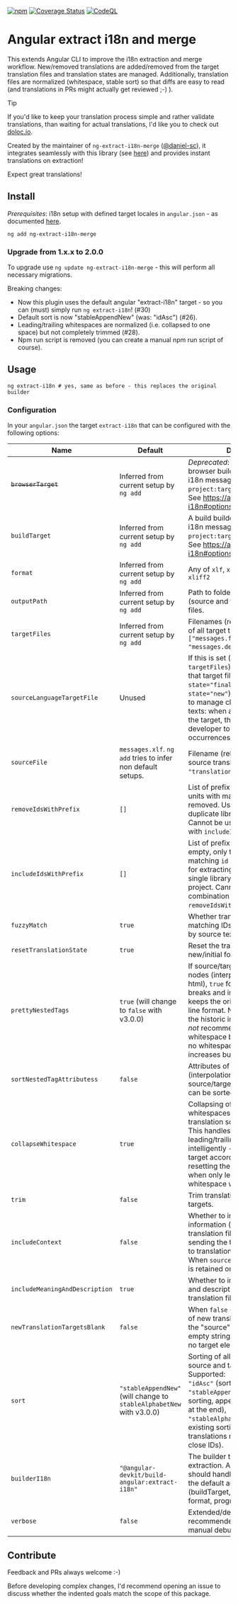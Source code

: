 [![npm](https://img.shields.io/npm/v/ng-extract-i18n-merge)](https://www.npmjs.com/package/ng-extract-i18n-merge)
[![Coverage Status](https://coveralls.io/repos/github/daniel-sc/ng-extract-i18n-merge/badge.svg?branch=master)](https://coveralls.io/github/daniel-sc/ng-extract-i18n-merge?branch=master)
[![CodeQL](https://github.com/daniel-sc/ng-extract-i18n-merge/actions/workflows/github-code-scanning/codeql/badge.svg)](https://github.com/daniel-sc/ng-extract-i18n-merge/actions/workflows/github-code-scanning/codeql)

# Angular extract i18n and merge

This extends Angular CLI to improve the i18n extraction and merge workflow. 
New/removed translations are added/removed from the target translation files and translation states are managed. 
Additionally, translation files are normalized (whitespace, stable sort) so that diffs are easy to read 
(and translations in PRs might actually get reviewed ;-) ).

> [!TIP]
> If you'd like to keep your translation process simple and rather validate translations, than waiting for actual translations, I'd like you to check out [doloc.io](https://doloc.io).
>
>  Created by the maintainer of `ng-extract-i18n-merge` ([@daniel-sc](https://github.com/daniel-sc)),
> it integrates seamlessly with this library (see [here](https://github.com/daniel-sc/ng-extract-i18n-merge/discussions/115)) and provides instant translations on extraction!
>
> Expect great translations!

## Install

_Prerequisites_: i18n setup with defined target locales in `angular.json` - as
documented [here](https://angular.dev/guide/i18n/merge).

```shell
ng add ng-extract-i18n-merge
```

### Upgrade from 1.x.x to 2.0.0

To upgrade use `ng update ng-extract-i18n-merge` - this will perform all necessary migrations.

Breaking changes:

* Now this plugin uses the default angular "extract-i18n" target - so you can (must) simply run `ng extract-i18n`! (#30)
* Default sort is now "stableAppendNew" (was: "idAsc") (#26).
* Leading/trailing whitespaces are normalized (i.e. collapsed to one space) but not completely trimmed (#28).
* Npm run script is removed (you can create a manual npm run script of course).

## Usage

```shell
ng extract-i18n # yes, same as before - this replaces the original builder
```

### Configuration

In your `angular.json` the target `extract-i18n` that can be configured with the following options:

| Name                           | Default                                                              | Description                                                                                                                                                                                                                                                                                                                                                         |
|--------------------------------|----------------------------------------------------------------------|---------------------------------------------------------------------------------------------------------------------------------------------------------------------------------------------------------------------------------------------------------------------------------------------------------------------------------------------------------------------|
| ~~`browserTarget`~~            | Inferred from current setup by `ng add`                              | _Deprecated_: Use `buildTarget`. A browser builder target to extract i18n messages in the format of `project:target[:configuration]`. See https://angular.io/cli/extract-i18n#options                                                                                                                                                                               |
| `buildTarget`                  | Inferred from current setup by `ng add`                              | A build builder target to extract i18n messages in the format of `project:target[:configuration]`. See https://angular.io/cli/extract-i18n#options                                                                                                                                                                                                                  |
| `format`                       | Inferred from current setup by `ng add`                              | Any of `xlf`, `xlif`, `xliff`, `xlf2`, `xliff2`                                                                                                                                                                                                                                                                                                                     |
| `outputPath`                   | Inferred from current setup by `ng add`                              | Path to folder containing all (source and target) translation files.                                                                                                                                                                                                                                                                                                |
| `targetFiles`                  | Inferred from current setup by `ng add`                              | Filenames (relative to `outputPath` of all target translation files (e.g. `["messages.fr.xlf", "messages.de.xlf"]`).                                                                                                                                                                                                                                                |
| `sourceLanguageTargetFile`     | Unused                                                               | If this is set (to one of the `targetFiles`), new translations in that target file will be set to `state="final"` (instead of default `state="new"`). This file can be used to manage changes to the source texts: when a translator updates the target, this tool will hint the developer to update the code occurrences.                                          |
| `sourceFile`                   | `messages.xlf`. `ng add` tries to infer non default setups.          | Filename (relative to `outputPath` of source translation file (e.g. `"translations-source.xlf"`).                                                                                                                                                                                                                                                                   |
| `removeIdsWithPrefix`          | `[]`                                                                 | List of prefix strings. All translation units with matching `id` attribute are removed. Useful for excluding duplicate library translations. Cannot be used in combination with `includeIdsWithPrefix`.                                                                                                                                                             |
| `includeIdsWithPrefix`         | `[]`                                                                 | List of prefix strings. When non-empty, only translations units with matching `id` are included. Useful for extracting translations of a single library in a multi-library project. Cannot be used in combination with `removeIdsWithPrefix`.                                                                                                                       |
| `fuzzyMatch`                   | `true`                                                               | Whether translation units without matching IDs are fuzzy matched by source text.                                                                                                                                                                                                                                                                                    |
| `resetTranslationState`        | `true`                                                               | Reset the translation state to new/initial for new/changed units.                                                                                                                                                                                                                                                                                                   |
| `prettyNestedTags`             | `true` (will change to `false` with v3.0.0)                          | If source/target only contains xml nodes (interpolations, nested html), `true` formats these with line breaks and indentation. `false` keeps the original angular single line format. Note: while `true` was the historic implementation, it is _not_ recommended, as it adds whitespace between tags that had no whitespace in between and increases bundle sizes. |
| `sortNestedTagAttributess`     | `false`                                                              | Attributes of xml nodes (interpolations, nested html) in source/target/meaning/description can be sorted for normalization.                                                                                                                                                                                                                                         |
| `collapseWhitespace`           | `true`                                                               | Collapsing of multiple whitespaces/line breaks in translation sources and targets. This handles changed leading/trailing whitespaces intelligently - i.e. updates the target accordingly _without_ resetting the translation state when only leading/trailing whitespace was changed.                                                                               |
| `trim`                         | `false`                                                              | Trim translation sources and targets.                                                                                                                                                                                                                                                                                                                               |
| `includeContext`               | `false`                                                              | Whether to include the context information (like notes) in the translation files. This is useful for sending the target translation files to translation agencies/services. When `sourceFileOnly`, the context is retained only in the `sourceFile`.                                                                                                                |
| `includeMeaningAndDescription` | `true`                                                               | Whether to include the meaning and description information in the translation files.                                                                                                                                                                                                                                                                                |
| `newTranslationTargetsBlank`   | `false`                                                              | When `false` (default) the "target" of new translation units is set to the "source" value. When `true`, an empty string is used. When `'omit'`, no target element is created.                                                                                                                                                                                       |
| `sort`                         | `"stableAppendNew"` (will change to `stableAlphabetNew` with v3.0.0) | Sorting of all translation units in source and target translation files. Supported: <br>`"idAsc"` (sort by translation IDs), <br>`"stableAppendNew"` (keep existing sorting, append new translations at the end), <br>`"stableAlphabetNew"` (keep existing sorting, sort new translations next to alphabetical close IDs).                                          |
| `builderI18n`                  | `"@angular-devkit/build-angular:extract-i18n"`                       | The builder to use for i18n extraction. Any custom builder should handle the same options as the default angular builder (buildTarget, outputPath, outFile, format, progress).                                                                                                                                                                                      |
| `verbose`                      | `false`                                                              | Extended/debug output - it is recommended to use this only for manual debugging.                                                                                                                                                                                                                                                                                    |

## Contribute

Feedback and PRs always welcome :-)

Before developing complex changes, I'd recommend opening an issue to discuss whether the indented goals match the scope of this package.
